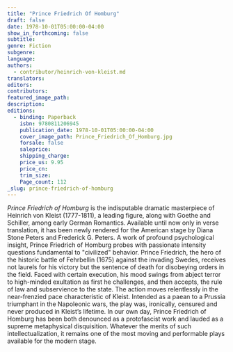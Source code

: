 ```yaml
---
title: "Prince Friedrich Of Homburg"
draft: false
date: 1978-10-01T05:00:00-04:00
show_in_forthcoming: false
subtitle:
genre: Fiction
subgenre:
language:
authors:
  - contributor/heinrich-von-kleist.md
translators:
editors:
contributors:
featured_image_path:
description:
editions:
  - binding: Paperback
    isbn: 9780811206945
    publication_date: 1978-10-01T05:00:00-04:00
    cover_image_path: Prince_Friedrich_Of_Homburg.jpg
    forsale: false
    saleprice:
    shipping_charge:
    price_us: 9.95
    price_cn:
    trim_size:
    Page_count: 112
_slug: prince-friedrich-of-homburg
---
```


_Prince Friedrich of Homburg_ is the indisputable dramatic masterpiece of Heinrich von Kleist (1777-1811), a leading figure, along with Goethe and Schiller, among early German Romantics. Available until now only in verse translation, it has been newly rendered for the American stage by Diana Stone Peters and Frederick G. Peters. A work of profound psychological insight, Prince Friedrich of Homburg probes with passionate intensity questions fundamental to "civilized" behavior. Prince Friedrich, the hero of the historic battle of Fehrbellin (1675) against the invading Swedes, receives not laurels for his victory but the sentence of death for disobeying orders in the field. Faced with certain execution, his mood swings from abject terror to high-minded exultation as first he challenges, and then accepts, the rule of law and subservience to the state. The action moves relentlessly in the near-frenzied pace characteristic of Kleist. Intended as a paean to a Prussia triumphant in the Napoleonic wars, the play was, ironically, censured and never produced in Kleist’s lifetime. In our own day, Prince Friedrich of Homburg has been both denounced as a protofascist work and lauded as a supreme metaphysical disquisition. Whatever the merits of such intellectualization, it remains one of the most moving and performable plays available for the modern stage.

